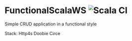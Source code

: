 # FunctionalScalaWS ![Scala CI](https://travis-ci.com/Adriani277/functional-scala-ws.svg?branch=master)
Simple CRUD application in a functional style

Stack:
Http4s
Doobie
Circe
